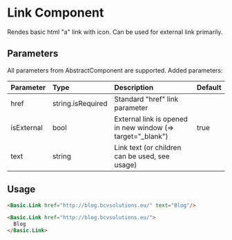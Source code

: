 # Link Component

Rendes basic html "a" link with icon. Can be used for external link primarily.

## Parameters

All parameters from AbstractComponent are supported. Added parameters:

| Parameter | Type | Description | Default  |
| --- | :--- | :--- | :--- |
| href  |  string.isRequired | Standard "href" link parameter |  |
| isExternal  | bool   | External link is opened in new window (=> target="_blank") | true |
| text  | string   |  Link text (or children can be used, see usage) |  ||

## Usage

```html
<Basic.Link href="http://blog.bcvsolutions.eu/" text="Blog"/>
```

```html
<Basic.Link href="http://blog.bcvsolutions.eu/">
  Blog
</Basic.Link>
```
